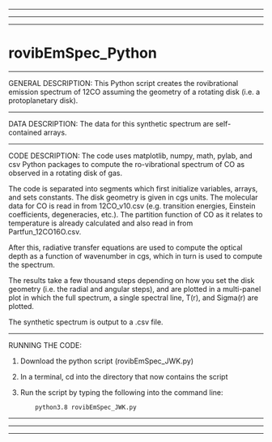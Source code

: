 ___________________________________________________________________________________________________________________________________________________________________
___________________________________________________________________________________________________________________________________________________________________
___________________________________________________________________________________________________________________________________________________________________
# rovibEmSpec_Python

___________________________________________________________________________________________________________________________________________________________________
GENERAL DESCRIPTION:
This Python script creates the rovibrational emission spectrum of 12CO assuming the geometry of a rotating disk (i.e. a protoplanetary disk). 

___________________________________________________________________________________________________________________________________________________________________
DATA DESCRIPTION:
The data for this synthetic spectrum are self-contained arrays. 

___________________________________________________________________________________________________________________________________________________________________
CODE DESCRIPTION:
The code uses matplotlib, numpy, math, pylab, and csv Python packages to compute the ro-vibrational spectrum of CO as observed in a rotating disk of gas. 

The code is separated into segments which first initialize variables, arrays, and sets constants. The disk geometry is given in cgs units. The molecular data for CO is read in from 12CO_v10.csv (e.g. transition energies, Einstein coefficients, degeneracies, etc.). The partition function of CO as it relates to temperature is already calculated and also read in from Partfun_12CO16O.csv. 

After this, radiative transfer equations are used to compute the optical depth as a function of wavenumber in cgs, which in turn is used to compute the spectrum. 

The results take a few thousand steps depending on how you set the disk geometry (i.e. the radial and angular steps), and are plotted in a multi-panel plot in which the full spectrum, a single spectral line, T(r), and Sigma(r) are plotted. 

The synthetic spectrum is output to a .csv file. 

___________________________________________________________________________________________________________________________________________________________________
RUNNING THE CODE:
1) Download the python script (rovibEmSpec_JWK.py)
 
2) In a terminal, cd into the directory that now contains the script

3) Run the script by typing the following into the command line:

           python3.8 rovibEmSpec_JWK.py
___________________________________________________________________________________________________________________________________________________________________
___________________________________________________________________________________________________________________________________________________________________
___________________________________________________________________________________________________________________________________________________________________
